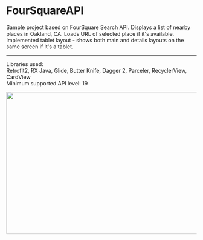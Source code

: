 # FourSquareAPI


Sample project based on FourSquare Search API. Displays a list of nearby places in Oakland, CA. Loads URL of selected place if it's available. Implemented tablet layout - shows both main and details layouts on the same screen if it's a tablet. 
_________________________________________________________________________________________________________________________________________
Libraries used:
<br>Retrofit2, RX Java, Glide, Butter Knife, Dagger 2, Parceler, RecyclerView, CardView
<br>Minimum supported API level: 19 


<html>
<body>
<p>
<img src="http://i.imgur.com/SAw5sRS.jpg" width = "800" height = "375">
</p>
</body>
</html>
